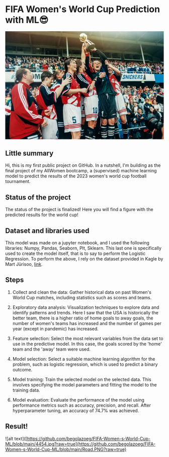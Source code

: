 # FIFA Women's World Cup Prediction with ML😎
![alt text](https://github.com/begolazoeg/FIFA-Women-s-World-Cup-ML/blob/main/4454.jpg?raw=true)
 
## Little summary
Hi, this is my first public project on GitHub.  In a nutshell, I'm building as the final project of my AllWomen bootcamp, a (supervised) machine learning model to predict the results of the 2023 women's world cup football tournament. 

## Status of the project
The status of the project is finalized! Here you will find a figure with the predicted results for the world cup! 
 
## Dataset and libraries used
This model was made on a jupyter notebook, and I used the following libraries: Numpy, Pandas, Seaborn, Plt, Sklearn. This last one is specifically used to create the model itself, that is to say to perform the Logistic Regression. 
To perform the above, I rely on the dataset provided in Kagle by Mart Jürisoo, [link](https://www.kaggle.com/datasets/martj42/womens-international-football-results).

## Steps
1. Collect and clean the data: Gather historical data on past Women's World Cup matches, including statistics such as scores and teams.

2. Exploratory data analysis: Visualization techniques to explore data and identify patterns and trends. Here I saw that the USA is historically the better team, there is a higher ratio of home goals to away goals, the number of women's teams has increased and the number of games per year (except in pandemic) has increased.

3. Feature selection: Select the most relevant variables from the data set to use in the predictive model. In this case, the goals scored by the 'home' team and the 'away' team were used. 

4. Model selection: Select a suitable machine learning algorithm for the problem, such as logistic regression, which is used to predict a binary outcome.

5. Model training: Train the selected model on the selected data. This involves specifying the model parameters and fitting the model to the training data.

6. Model evaluation: Evaluate the performance of the model using performance metrics such as accuracy, precision, and recall. After hyperparameter tuning, an accuracy of 74.7% was achieved.

## Result!
![alt text]([https://github.com/begolazoeg/FIFA-Women-s-World-Cup-ML/blob/main/4454.jpg?raw=true](https://github.com/begolazoeg/FIFA-Women-s-World-Cup-ML/blob/main/Road.PNG?raw=true)
